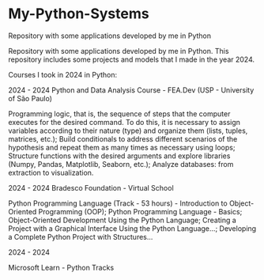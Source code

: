 # My-Python-Systems
Repository with some applications developed by me in Python

Repository with some applications developed by me in Python. This repository includes some projects and models that I made in the year 2024.

Courses I took in 2024 in Python:

2024 - 2024
Python and Data Analysis Course - FEA.Dev (USP - University of São Paulo)

Programming logic, that is, the sequence of steps that the computer executes for the desired command. To do this, it is necessary to assign variables according to their nature (type) and organize them (lists, tuples, matrices, etc.); Build conditionals to address different scenarios of the hypothesis and repeat them as many times as necessary using loops; Structure functions with the desired arguments and explore libraries (Numpy, Pandas, Matplotlib, Seaborn, etc.); Analyze databases: from extraction to visualization.

2024 - 2024
Bradesco Foundation - Virtual School

Python Programming Language (Track - 53 hours) - Introduction to Object-Oriented Programming (OOP); Python Programming Language - Basics; Object-Oriented Development Using the Python Language; Creating a Project with a Graphical Interface Using the Python Language...; Developing a Complete Python Project with Structures...

2024 - 2024

Microsoft Learn - Python Tracks
